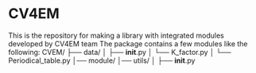 # CV4EM
This is the repository for making a library with integrated modules developed by CV4EM team
The package contains a few modules like the following:
CVEM/
├── data/
│   ├── __init__.py
│   └── K_factor.py
│   └── Periodical_table.py
│── module/
│── utils/
│
├── __init__.py
